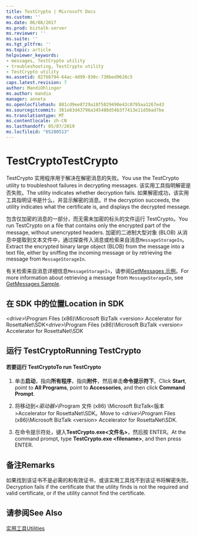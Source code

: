 ```yaml
---
title: TestCrypto | Microsoft Docs
ms.custom: ''
ms.date: 06/08/2017
ms.prod: biztalk-server
ms.reviewer: ''
ms.suite: ''
ms.tgt_pltfrm: ''
ms.topic: article
helpviewer_keywords:
- messages, TestCrypto utility
- troubleshooting, TestCrypto utility
- TestCrypto utility
ms.assetid: 02768794-64ac-4d99-930c-738bed9626c5
caps.latest.revision: 7
author: MandiOhlinger
ms.author: mandia
manager: anneta
ms.openlocfilehash: 881cd9ee8729a18f5829490e42c0795aa1267e43
ms.sourcegitcommit: 381e83d43796a345488d54b3f7413e11d56ad7be
ms.translationtype: MT
ms.contentlocale: zh-CN
ms.lasthandoff: 05/07/2019
ms.locfileid: "65280513"
---
```

# <a name="testcrypto"></a><span data-ttu-id="f1dd7-102">TestCrypto</span><span class="sxs-lookup"><span data-stu-id="f1dd7-102">TestCrypto</span></span>
<span data-ttu-id="f1dd7-103">TestCrypto 实用程序用于解决在解密消息的失败。</span><span class="sxs-lookup"><span data-stu-id="f1dd7-103">You use the TestCrypto utility to troubleshoot failures in decrypting messages.</span></span> <span data-ttu-id="f1dd7-104">该实用工具指明解密是否失败。</span><span class="sxs-lookup"><span data-stu-id="f1dd7-104">The utility indicates whether decryption fails.</span></span> <span data-ttu-id="f1dd7-105">如果解密成功，该实用工具指明证书是什么，并显示解密的消息。</span><span class="sxs-lookup"><span data-stu-id="f1dd7-105">If the decryption succeeds, the utility indicates what the certificate is, and displays the decrypted message.</span></span>  
  
 <span data-ttu-id="f1dd7-106">包含仅加密的消息的一部分，而无需未加密的标头的文件运行 TestCrypto。</span><span class="sxs-lookup"><span data-stu-id="f1dd7-106">You run TestCrypto on a file that contains only the encrypted part of the message, without unencrypted headers.</span></span> <span data-ttu-id="f1dd7-107">加密的二进制大型对象 (BLOB) 从消息中提取到文本文件中，通过探查传入消息或检索来自消息`MessageStorageIn`。</span><span class="sxs-lookup"><span data-stu-id="f1dd7-107">Extract the encrypted binary large object (BLOB) from the message into a text file, either by sniffing the incoming message or by retrieving the message from `MessageStorageIn`.</span></span>  
  
 <span data-ttu-id="f1dd7-108">有关检索来自消息详细信息`MessageStorageIn`，请参阅[GetMessages 示例](../../adapters-and-accelerators/accelerator-rosettanet/getmessages-sample.md)。</span><span class="sxs-lookup"><span data-stu-id="f1dd7-108">For more information about retrieving a message from `MessageStorageIn`, see [GetMessages Sample](../../adapters-and-accelerators/accelerator-rosettanet/getmessages-sample.md).</span></span>  
  
## <a name="location-in-sdk"></a><span data-ttu-id="f1dd7-109">在 SDK 中的位置</span><span class="sxs-lookup"><span data-stu-id="f1dd7-109">Location in SDK</span></span>  
 <span data-ttu-id="f1dd7-110">\<*drive*\>\Program Files (x86)\Microsoft BizTalk \<version\> Accelerator for RosettaNet\SDK</span><span class="sxs-lookup"><span data-stu-id="f1dd7-110">\<*drive*\>\Program Files (x86)\Microsoft BizTalk \<version\> Accelerator for RosettaNet\SDK</span></span>  
  
## <a name="running-testcrypto"></a><span data-ttu-id="f1dd7-111">运行 TestCrypto</span><span class="sxs-lookup"><span data-stu-id="f1dd7-111">Running TestCrypto</span></span>  
  
#### <a name="to-run-testcrypto"></a><span data-ttu-id="f1dd7-112">若要运行 TestCrypto</span><span class="sxs-lookup"><span data-stu-id="f1dd7-112">To run TestCrypto</span></span>  
  
1.  <span data-ttu-id="f1dd7-113">单击**启动**，指向**所有程序**，指向**附件**，然后单击**命令提示符下**。</span><span class="sxs-lookup"><span data-stu-id="f1dd7-113">Click **Start**, point to **All Programs**, point to **Accessories**, and then click **Command Prompt**.</span></span>  
  
2.  <span data-ttu-id="f1dd7-114">将移动到\<*驱动器*\>\Program 文件 (x86) \Microsoft BizTalk\<版本\>Accelerator for RosettaNet\SDK。</span><span class="sxs-lookup"><span data-stu-id="f1dd7-114">Move to \<*drive*\>\Program Files (x86)\Microsoft BizTalk \<version\> Accelerator for RosettaNet\SDK.</span></span>  
  
3.  <span data-ttu-id="f1dd7-115">在命令提示符处，键入**TestCrypto.exe\<文件名\>**，然后按 ENTER。</span><span class="sxs-lookup"><span data-stu-id="f1dd7-115">At the command prompt, type **TestCrypto.exe \<filename\>**, and then press ENTER.</span></span>  
  
## <a name="remarks"></a><span data-ttu-id="f1dd7-116">备注</span><span class="sxs-lookup"><span data-stu-id="f1dd7-116">Remarks</span></span>  
 <span data-ttu-id="f1dd7-117">如果找到该证书不是必需的和有效证书，或该实用工具找不到该证书将解密失败。</span><span class="sxs-lookup"><span data-stu-id="f1dd7-117">Decryption fails if the certificate that the utility finds is not the required and valid certificate, or if the utility cannot find the certificate.</span></span>  
  
## <a name="see-also"></a><span data-ttu-id="f1dd7-118">请参阅</span><span class="sxs-lookup"><span data-stu-id="f1dd7-118">See Also</span></span>  
 [<span data-ttu-id="f1dd7-119">实用工具</span><span class="sxs-lookup"><span data-stu-id="f1dd7-119">Utilities</span></span>](../../adapters-and-accelerators/accelerator-rosettanet/utilities1.md)
